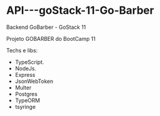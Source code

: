 # API---goStack-11-Go-Barber
Backend GoBarber - GoStack 11

Projeto GOBARBER do BootCamp 11

Techs e libs:

* TypeScript.
* NodeJs.
* Express
* JsonWebToken
* Multer
* Postgres
* TypeORM
* tsyringe

